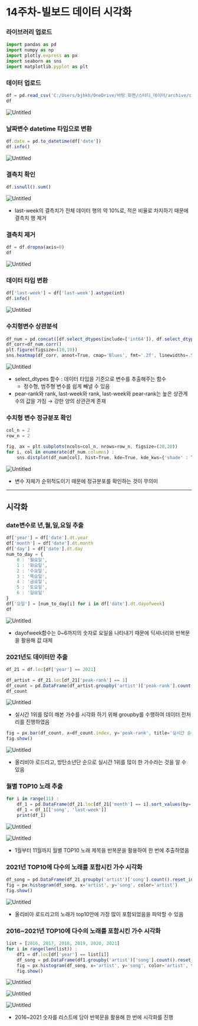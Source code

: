# 14주차-빌보드 데이터 시각화

### 라이브러리 업로드

```jsx
import pandas as pd
import numpy as np
import plotly.express as px
import seaborn as sns
import matplotlib.pyplot as plt
```

### 데이터 업로드

```jsx
df = pd.read_csv('C:/Users/bjhkh/OneDrive/바탕 화면/스터디_데이터/archive/charts.csv')
df
```

![Untitled](14%E1%84%8C%E1%85%AE%E1%84%8E%E1%85%A1-%E1%84%87%E1%85%B5%E1%86%AF%E1%84%87%E1%85%A9%E1%84%83%E1%85%B3%20%E1%84%83%E1%85%A6%E1%84%8B%E1%85%B5%E1%84%90%E1%85%A5%20%E1%84%89%E1%85%B5%E1%84%80%E1%85%A1%E1%86%A8%E1%84%92%E1%85%AA%201bc1b861321f4aba9ad6c42b2e3e8c48/Untitled.png)

### 날짜변수 datetime 타입으로 변환

```jsx
df.date = pd.to_datetime(df['date'])
df.info()
```

![Untitled](14%E1%84%8C%E1%85%AE%E1%84%8E%E1%85%A1-%E1%84%87%E1%85%B5%E1%86%AF%E1%84%87%E1%85%A9%E1%84%83%E1%85%B3%20%E1%84%83%E1%85%A6%E1%84%8B%E1%85%B5%E1%84%90%E1%85%A5%20%E1%84%89%E1%85%B5%E1%84%80%E1%85%A1%E1%86%A8%E1%84%92%E1%85%AA%201bc1b861321f4aba9ad6c42b2e3e8c48/Untitled%201.png)

### 결측치 확인

```jsx
df.isnull().sum()
```

![Untitled](14%E1%84%8C%E1%85%AE%E1%84%8E%E1%85%A1-%E1%84%87%E1%85%B5%E1%86%AF%E1%84%87%E1%85%A9%E1%84%83%E1%85%B3%20%E1%84%83%E1%85%A6%E1%84%8B%E1%85%B5%E1%84%90%E1%85%A5%20%E1%84%89%E1%85%B5%E1%84%80%E1%85%A1%E1%86%A8%E1%84%92%E1%85%AA%201bc1b861321f4aba9ad6c42b2e3e8c48/Untitled%202.png)

- last-week의 결측치가 전체 데이터 행의 약 10%로, 적은 비율로 차지하기 때문에 결측치 행 제거

### 결측치 제거

```jsx
df = df.dropna(axis=0)
df
```

![Untitled](14%E1%84%8C%E1%85%AE%E1%84%8E%E1%85%A1-%E1%84%87%E1%85%B5%E1%86%AF%E1%84%87%E1%85%A9%E1%84%83%E1%85%B3%20%E1%84%83%E1%85%A6%E1%84%8B%E1%85%B5%E1%84%90%E1%85%A5%20%E1%84%89%E1%85%B5%E1%84%80%E1%85%A1%E1%86%A8%E1%84%92%E1%85%AA%201bc1b861321f4aba9ad6c42b2e3e8c48/Untitled%203.png)

### 데이터 타입 변환

```jsx
df['last-week'] = df['last-week'].astype(int)
df.info()
```

![Untitled](14%E1%84%8C%E1%85%AE%E1%84%8E%E1%85%A1-%E1%84%87%E1%85%B5%E1%86%AF%E1%84%87%E1%85%A9%E1%84%83%E1%85%B3%20%E1%84%83%E1%85%A6%E1%84%8B%E1%85%B5%E1%84%90%E1%85%A5%20%E1%84%89%E1%85%B5%E1%84%80%E1%85%A1%E1%86%A8%E1%84%92%E1%85%AA%201bc1b861321f4aba9ad6c42b2e3e8c48/Untitled%204.png)

### 수치형변수 상관분석

```jsx
df_num = pd.concat([df.select_dtypes(include=['int64']), df.select_dtypes(include=['int32'])], axis=1)
df_corr=df_num.corr()
plt.figure(figsize=(10,10))
sns.heatmap(df_corr, annot=True, cmap='Blues', fmt='.2f', linewidths=.5)
```

![Untitled](14%E1%84%8C%E1%85%AE%E1%84%8E%E1%85%A1-%E1%84%87%E1%85%B5%E1%86%AF%E1%84%87%E1%85%A9%E1%84%83%E1%85%B3%20%E1%84%83%E1%85%A6%E1%84%8B%E1%85%B5%E1%84%90%E1%85%A5%20%E1%84%89%E1%85%B5%E1%84%80%E1%85%A1%E1%86%A8%E1%84%92%E1%85%AA%201bc1b861321f4aba9ad6c42b2e3e8c48/Untitled%205.png)

- select_dtypes 함수 : 데이터 타입을 기준으로 변수를 추출해주는 함수
    - 정수형, 범주형 변수를 쉽게 빼낼 수 있음
- pear-rank와 rank, last-week와 rank, last-week와 pear-rank는 높은 상관계수의 값을 가짐 → 강한 양의 상관관계 존재

### 수치형 변수 정규분포 확인

```jsx
col_n = 2
row_n = 2

fig, ax = plt.subplots(ncols=col_n, nrows=row_n, figsize=(20,20))
for i, col in enumerate(df_num.columns) :
    sns.distplot(df_num[col], hist=True, kde=True, kde_kws={'shade' : True, 'linewidth' : 3}, ax=ax[int(i/col_n), int(i%col_n)])
```

![Untitled](14%E1%84%8C%E1%85%AE%E1%84%8E%E1%85%A1-%E1%84%87%E1%85%B5%E1%86%AF%E1%84%87%E1%85%A9%E1%84%83%E1%85%B3%20%E1%84%83%E1%85%A6%E1%84%8B%E1%85%B5%E1%84%90%E1%85%A5%20%E1%84%89%E1%85%B5%E1%84%80%E1%85%A1%E1%86%A8%E1%84%92%E1%85%AA%201bc1b861321f4aba9ad6c42b2e3e8c48/Untitled%206.png)

- 변수 자체가 순위척도이기 때문에 정규분포를 확인하는 것이 무의미

---

## 시각화

### date변수로 년,월,일,요일 추출

```jsx
df['year'] = df['date'].dt.year
df['month'] = df['date'].dt.month
df['day'] = df['date'].dt.day
num_to_day = {
    0 : '월요일',
    1 : '화요일',
    2 : '수요일',
    3 : '목요일',
    4 : '금요일',
    5 : '토요일',
    6 : '일요일'
}
df['요일'] = [num_to_day[i] for i in df['date'].dt.dayofweek]
df
```

![Untitled](14%E1%84%8C%E1%85%AE%E1%84%8E%E1%85%A1-%E1%84%87%E1%85%B5%E1%86%AF%E1%84%87%E1%85%A9%E1%84%83%E1%85%B3%20%E1%84%83%E1%85%A6%E1%84%8B%E1%85%B5%E1%84%90%E1%85%A5%20%E1%84%89%E1%85%B5%E1%84%80%E1%85%A1%E1%86%A8%E1%84%92%E1%85%AA%201bc1b861321f4aba9ad6c42b2e3e8c48/Untitled%207.png)

- dayofweek함수는 0~6까지의 숫자로 요일을 나타내기 때문에 딕셔너리와 반복문을 활용해 값 대체

### 2021년도 데이터만 추출

```jsx
df_21 = df.loc[df['year'] == 2021]
```

```jsx
df_artist = df_21.loc[df_21['peak-rank'] == 1]
df_count = pd.DataFrame(df_artist.groupby('artist')['peak-rank'].count().sort_values(ascending=False))
df_count
```

![Untitled](14%E1%84%8C%E1%85%AE%E1%84%8E%E1%85%A1-%E1%84%87%E1%85%B5%E1%86%AF%E1%84%87%E1%85%A9%E1%84%83%E1%85%B3%20%E1%84%83%E1%85%A6%E1%84%8B%E1%85%B5%E1%84%90%E1%85%A5%20%E1%84%89%E1%85%B5%E1%84%80%E1%85%A1%E1%86%A8%E1%84%92%E1%85%AA%201bc1b861321f4aba9ad6c42b2e3e8c48/Untitled%208.png)

- 실시간 1위를 많이 해본 가수를 시각화 하기 위해 groupby를 수행하여 데이터 전처리를 진행하였음

```jsx
fig = px.bar(df_count, x=df_count.index, y='peak-rank', title='실시간 순위 1위 횟수', color = df_count.index, text='peak-rank')
fig.show()
```

![Untitled](14%E1%84%8C%E1%85%AE%E1%84%8E%E1%85%A1-%E1%84%87%E1%85%B5%E1%86%AF%E1%84%87%E1%85%A9%E1%84%83%E1%85%B3%20%E1%84%83%E1%85%A6%E1%84%8B%E1%85%B5%E1%84%90%E1%85%A5%20%E1%84%89%E1%85%B5%E1%84%80%E1%85%A1%E1%86%A8%E1%84%92%E1%85%AA%201bc1b861321f4aba9ad6c42b2e3e8c48/Untitled%209.png)

- 올리비아 로드리고, 방탄소년단 순으로 실시간 1위를 많이 한 가수라는 것을 알 수 있음

### 월별 TOP10 노래 추출

```jsx
for i in range(11) :
    df_1 = pd.DataFrame(df_21.loc[df_21['month'] == i].sort_values(by=['day','last-week']).head(10))
    df_1 = df_1[['song', 'last-week']]
    print(df_1)
```

![Untitled](14%E1%84%8C%E1%85%AE%E1%84%8E%E1%85%A1-%E1%84%87%E1%85%B5%E1%86%AF%E1%84%87%E1%85%A9%E1%84%83%E1%85%B3%20%E1%84%83%E1%85%A6%E1%84%8B%E1%85%B5%E1%84%90%E1%85%A5%20%E1%84%89%E1%85%B5%E1%84%80%E1%85%A1%E1%86%A8%E1%84%92%E1%85%AA%201bc1b861321f4aba9ad6c42b2e3e8c48/Untitled%2010.png)

![Untitled](14%E1%84%8C%E1%85%AE%E1%84%8E%E1%85%A1-%E1%84%87%E1%85%B5%E1%86%AF%E1%84%87%E1%85%A9%E1%84%83%E1%85%B3%20%E1%84%83%E1%85%A6%E1%84%8B%E1%85%B5%E1%84%90%E1%85%A5%20%E1%84%89%E1%85%B5%E1%84%80%E1%85%A1%E1%86%A8%E1%84%92%E1%85%AA%201bc1b861321f4aba9ad6c42b2e3e8c48/Untitled%2011.png)

- 1월부터 11월까지 월별 TOP10 노래 제목을 반복문을 활용하여 한 번에 추출하였음

### 2021년 TOP10에 다수의 노래를 포함시킨 가수 시각화

```jsx
df_song = pd.DataFrame(df_21.groupby('artist')['song'].count().reset_index().sort_values('song', ascending=False).head(10))
fig = px.histogram(df_song, x='artist', y='song', color='artist')
fig.show()
```

![Untitled](14%E1%84%8C%E1%85%AE%E1%84%8E%E1%85%A1-%E1%84%87%E1%85%B5%E1%86%AF%E1%84%87%E1%85%A9%E1%84%83%E1%85%B3%20%E1%84%83%E1%85%A6%E1%84%8B%E1%85%B5%E1%84%90%E1%85%A5%20%E1%84%89%E1%85%B5%E1%84%80%E1%85%A1%E1%86%A8%E1%84%92%E1%85%AA%201bc1b861321f4aba9ad6c42b2e3e8c48/Untitled%2012.png)

- 올리비아 로드리고의 노래가 top10안에 가장 많이 포함되었음을 파악할 수 있음

### 2016~2021년 TOP10에 다수의 노래를 포함시킨 가수 시각화

```jsx
list = [2016, 2017, 2018, 2019, 2020, 2021]
for i in range(len(list)) :
    df1 = df.loc[df['year'] == list[i]]
    df_song = pd.DataFrame(df1.groupby('artist')['song'].count().reset_index().sort_values('song', ascending=False).head(10))
    fig = px.histogram(df_song, x='artist', y='song', color='artist', title=f'{list[i]}년도 상위 10위')
    fig.show()
```

![Untitled](14%E1%84%8C%E1%85%AE%E1%84%8E%E1%85%A1-%E1%84%87%E1%85%B5%E1%86%AF%E1%84%87%E1%85%A9%E1%84%83%E1%85%B3%20%E1%84%83%E1%85%A6%E1%84%8B%E1%85%B5%E1%84%90%E1%85%A5%20%E1%84%89%E1%85%B5%E1%84%80%E1%85%A1%E1%86%A8%E1%84%92%E1%85%AA%201bc1b861321f4aba9ad6c42b2e3e8c48/Untitled%2013.png)

![Untitled](14%E1%84%8C%E1%85%AE%E1%84%8E%E1%85%A1-%E1%84%87%E1%85%B5%E1%86%AF%E1%84%87%E1%85%A9%E1%84%83%E1%85%B3%20%E1%84%83%E1%85%A6%E1%84%8B%E1%85%B5%E1%84%90%E1%85%A5%20%E1%84%89%E1%85%B5%E1%84%80%E1%85%A1%E1%86%A8%E1%84%92%E1%85%AA%201bc1b861321f4aba9ad6c42b2e3e8c48/Untitled%2014.png)

![Untitled](14%E1%84%8C%E1%85%AE%E1%84%8E%E1%85%A1-%E1%84%87%E1%85%B5%E1%86%AF%E1%84%87%E1%85%A9%E1%84%83%E1%85%B3%20%E1%84%83%E1%85%A6%E1%84%8B%E1%85%B5%E1%84%90%E1%85%A5%20%E1%84%89%E1%85%B5%E1%84%80%E1%85%A1%E1%86%A8%E1%84%92%E1%85%AA%201bc1b861321f4aba9ad6c42b2e3e8c48/Untitled%2015.png)

- 2016~2021 숫자를 리스트에 담아 반복문을 활용해 한 번에 시각화를 진행
